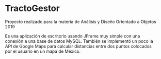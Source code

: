 # TractoGestor

Proyecto realizado para la materia de Análisis y Diseño Orientado a Objetos 2019

Es una aplicación de escritorio usando JFrame muy simple con una conexión a una base de datos MySQL.
También se implementó un poco la API de Google Maps para calcular distancias entre dos puntos colocados por el usuario en un mapa de México.
